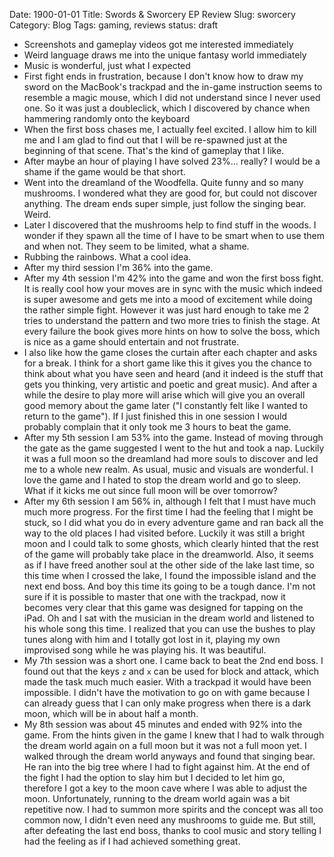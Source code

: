 Date: 1900-01-01
Title: Swords & Sworcery EP Review
Slug: sworcery
Category: Blog
Tags: gaming, reviews
status: draft

* Screenshots and gameplay videos got me interested immediately
* Weird language draws me into the unique fantasy world immediately
* Music is wonderful, just what I expected
* First fight ends in frustration, because I don't know how to draw my sword
  on the MacBook's trackpad and the in-game instruction seems to resemble a
  magic mouse, which I did not understand since I never used one. So it was
  just a doubleclick, which I discovered by chance when hammering randomly onto
  the keyboard
* When the first boss chases me, I actually feel excited. I allow him to kill
  me and I am glad to find out that I will be re-spawned just at the beginning
  of that scene. That's the kind of gameplay that I like.
* After maybe an hour of playing I have solved 23%... really? I would be a
  shame if the game would be that short.
* Went into the dreamland of the Woodfella. Quite funny and so many mushrooms.
  I wondered what they are good for, but could not discover anything. The dream
  ends super simple, just follow the singing bear. Weird.
* Later I discovered that the mushrooms help to find stuff in the woods. I
  wonder if they spawn all the time of I have to be smart when to use them and
  when not. They seem to be limited, what a shame.
* Rubbing the rainbows. What a cool idea.
* After my third session I'm 36% into the game.
* After my 4th session I'm 42% into the game and won the first boss fight. It
  is really cool how your moves are in sync with the music which indeed is
  super awesome and gets me into a mood of excitement while doing the rather
  simple fight. However it was just hard enough to take me 2 tries to
  understand the pattern and two more tries to finish the stage. At every
  failure the book gives more hints on how to solve the boss, which is nice as
  a game should entertain and not frustrate.
* I also like how the game closes the curtain after each chapter and asks for a
  break. I think for a short game like this it gives you the chance to think
  about what you have seen and heard (and it indeed is the stuff that gets you
  thinking, very artistic and poetic and great music). And after a while the
  desire to play more will arise which will give you an overall good memory
  about the game later ("I constantly felt like I wanted to return to the
  game"). If I just finished this in one session I would probably complain that
  it only took me 3 hours to beat the game.
* After my 5th session I am 53% into the game. Instead of moving through the
  gate as the game suggested I went to the hut and took a nap. Luckily it was
  a full moon so the dreamland had more souls to discover and led me to a whole
  new realm. As usual, music and visuals are wonderful. I love the game and I
  hated to stop the dream world and go to sleep. What if it kicks me out since
  full moon will be over tomorrow?
* After my 6th session I am 56% in, although I felt that I must have much much
  more progress. For the first time I had the feeling that I might be stuck, so 
  I did what you do in every adventure game and ran back all the way to the old
  places I had visited before. Luckily it was still a bright moon and I could
  talk to some ghosts, which clearly hinted that the rest of the game will
  probably take place in the dreamworld. Also, it seems as if I have freed
  another soul at the other side of the lake last time, so this time when I
  crossed the lake, I found the impossible island and the next end boss. And
  boy this time its going to be a tough dance. I'm not sure if it is possible
  to master that one with the trackpad, now it becomes very clear that this
  game was designed for tapping on the iPad. Oh and I sat with the musician
  in the dream world and listened to his whole song this time. I realized
  that you can use the bushes to play tunes along with him and I totally
  got lost in it, playing my own improvised song while he was playing his.
  It was beautiful.
* My 7th session was a short one. I came back to beat the 2nd end boss. I found
  out that the keys ``z`` and ``x`` can be used for block and attack, which
  made the task much much easier. With a trackpad it would have been
  impossible. I didn't have the motivation to go on with game because I can
  already guess that I can only make progress when there is a dark moon, which
  will be in about half a month.
* My 8th session was about 45 minutes and ended with 92% into the game. From
  the hints given in the game I knew that I had to walk through the dream world
  again on a full moon but it was not a full moon yet. I walked through the
  dream world anyways and found that singing bear. He ran into the big tree
  where I had to fight against him. At the end of the fight I had the option to
  slay him but I decided to let him go, therefore I got a key to the moon cave
  where I was able to adjust the moon. Unfortunately, running to the dream world
  again was a bit repetitive now. I had to summon more spirits and the concept
  was all too common now, I didn't even need any mushrooms to guide me. But
  still, after defeating the last end boss, thanks to cool music and story
  telling I had the feeling as if I had achieved something great.
